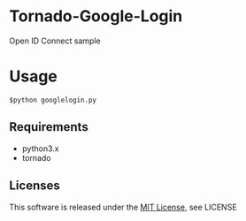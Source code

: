 # Tornado-Google-Login
Open ID Connect sample


# Usage
    $python googlelogin.py


## Requirements
* python3.x
* tornado


## Licenses
This software is released under the [MIT License][MIT], see LICENSE

[MIT]: http://www.opensource.org/licenses/mit-license.php
